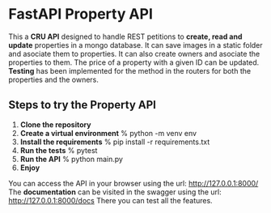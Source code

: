 # FastAPI **Property API**
This a **CRU API** designed to handle REST petitions to **create, read and update** properties in a mongo database. It can save images in a static folder and asociate them to properties. It can also create owners and asociate the properties to them. The price of a property with a given ID can be updated. **Testing** has been implemented for the method in the routers for both the properties and the owners.

## Steps to try the **Property API**

1. **Clone the repository**
2. **Create a virtual environment**
    % python -m venv env
3. **Install the requirements**
    % pip install -r requirements.txt
4. **Run the tests**
    % pytest
5. **Run the API**
    % python main.py
6. **Enjoy**

You can access the API in your browser using the url:
    http://127.0.0.1:8000/
The **documentation** can be visited in the swagger using the url:
    http://127.0.0.1:8000/docs
There you can test all the features.
